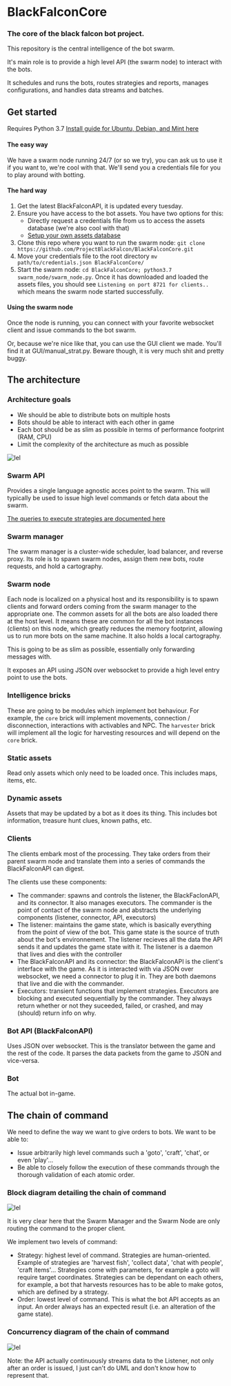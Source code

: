 # BlackFalconCore

### The core of the black falcon bot project.

This repository is the central intelligence of the bot swarm. 

It's main role is to provide a high level API (the swarm node) to interact with the bots.

It schedules and runs the bots, routes strategies and reports, manages configurations, and handles data streams and batches.

## Get started

Requires Python 3.7
[Install guide for Ubuntu, Debian, and Mint here](https://tecadmin.net/install-python-3-7-on-ubuntu-linuxmint/)

#### The easy way
We have a swarm node running 24/7 (or so we try), you can ask us to use it if you want to, we're cool with that. We'll send you a credentials file for you to play around with botting.

#### The hard way
 1. Get the latest BlackFalconAPI, it is updated every tuesday.
 2. Ensure you have access to the bot assets. You have two options for this:
     - Directly request a credentials file from us to access the assets database (we're also cool with that)
     - [Setup your own assets database](https://github.com/ProjectBlackFalcon/AssetsManager/blob/master/README.md)
 3. Clone this repo where you want to run the swarm node: `git clone https://github.com/ProjectBlackFalcon/BlackFalconCore.git`
 4. Move your credentials file to the root directory `mv path/to/credentials.json BlackFalconCore/`
 5. Start the swarm node: `cd BlackFalconCore; python3.7 swarm_node/swarm_node.py`. Once it has downloaded and loaded the assets files, you should see `Listening on port 8721 for clients..` which means the swarm node started successfully.
 
 #### Using the swarm node
 Once the node is running, you can connect with your favorite websocket client and issue commands to the bot swarm.
 
 Or, because we're nice like that, you can use the GUI client we made. You'll find it at GUI/manual_strat.py. Beware though, it is very much shit and pretty buggy.


## The architecture

### Architecture goals
 - We should be able to distribute bots on multiple hosts
 - Bots should be able to interact with each other in game
 - Each bot should be as slim as possible in terms of performance footprint (RAM, CPU)
 - Limit the complexity of the architecture as much as possible

![lel](https://trello-attachments.s3.amazonaws.com/5ce57f181041ba0b5ae4c693/5ce962d91c07d78f9cb266b7/80fac944fa2a6132451858f407883080/Archi.drawio.svg)


### Swarm API 
Provides a single language agnostic acces point to the swarm. This will typically be used to issue high level commands or fetch data about the swarm.

[The queries to execute strategies are documented here](https://github.com/ProjectBlackFalcon/BlackFalconCore/blob/master/strategies/strategies.md)

### Swarm manager
The swarm manager is a cluster-wide scheduler, load balancer, and reverse proxy. Its role is to spawn swarm nodes, assign them new bots, route requests, and hold a cartography.

### Swarm node
Each node is localized on a physical host and its responsibility is to spawn clients and forward orders coming from the swarm manager to the appropriate one. The common assets for all the bots are also loaded there at the host level. It means these are common for all the bot instances (clients) on this node, which greatly reduces the memory footprint, allowing us to run more bots on the same machine. It also holds a local cartography.

This is going to be as slim as possible, essentially only forwarding messages with.

It exposes an API using JSON over websocket to provide a high level entry point to use the bots.

### Intelligence bricks
These are going to be modules which implement bot behaviour. For example, the `core` brick will implement movements, connection / disconnection, interactions with activables and NPC. The `harvester` brick will implement all the logic for harvesting resources and will depend on the `core` brick.

### Static assets
Read only assets which only need to be loaded once. This includes maps, items, etc.

### Dynamic assets
Assets that may be updated by a bot as it does its thing. This includes bot information, treasure hunt clues, known paths, etc.

### Clients 
The clients embark most of the processing. They take orders from their parent swarm node and translate them into a series of commands the BlackFalconAPI can digest.

The clients use these components:
- The commander: spawns and controls the listener, the BlackFaclonAPI, and its connector. It also manages executors. The commander is the point of contact of the swarm node and abstracts the underlying components (listener, connector, API, executors)
- The listener: maintains the game state, which is basically everything from the point of view of the bot. This game state is the source of truth about the bot's environnement. The listener recieves all the data the API sends it and updates the game state with it. The listener is a daemon that lives and dies with the controller
- The BlackFalconAPI and its connector: the BlackFalconAPI is the client's interface with the game. As it is interacted with via JSON over websocket, we need a connector to plug it in. They are both daemons that live and die with the commander.
- Executors: transient functions that implement strategies. Executors are blocking and executed sequentially by the commander. They always return whether or not they suceeded, failed, or crashed, and may (should) return info on why.

### Bot API (BlackFalconAPI)
Uses JSON over websocket. This is the translator between the game and the rest of the code. It parses the data packets from the game to JSON and vice-versa.

### Bot
The actual bot in-game.

## The chain of command

We need to define the way we want to give orders to bots. We want to be able to:
 - Issue arbitrarily high level commands such a 'goto', 'craft', 'chat', or even 'play'...
 - Be able to closely follow the execution of these commands through the thorough validation of each atomic order.
 
 ### Block diagram detailing the chain of command
 
 ![lel](https://trello-attachments.s3.amazonaws.com/5ce57f181041ba0b5ae4c693/5ce962d91c07d78f9cb266b7/283c0b53b7cdd34006c7a59616c74ae0/Command_chain.drawio.svg)
 
 It is very clear here that the Swarm Manager and the Swarm Node are only routing the command to the proper client.
 
 We implement two levels of command: 
 - Strategy: highest level of command. Strategies are human-oriented. Example of strategies are 'harvest fish', 'collect data', 'chat with people', 'craft items'... Strategies come with parameters, for example a goto will require target coordinates. Strategies can be dependant on each others, for example, a bot that harvests resources has to be able to make gotos, which are defined by a strategy.
 - Order: lowest level of command. This is what the bot API accepts as an input. An order always has an expected result (i.e. an alteration of the game state).
 
 ### Concurrency diagram of the chain of command
 
 ![lel](https://trello-attachments.s3.amazonaws.com/5ce57f181041ba0b5ae4c693/5ce962d91c07d78f9cb266b7/5fa00ecb568338003000ae87a334320c/Comman_concurrency_diagram.drawio.svg)
 
 Note: the API actually continuously streams data to the Listener, not only after an order is issued, I just can't do UML and don't know how to represent that.